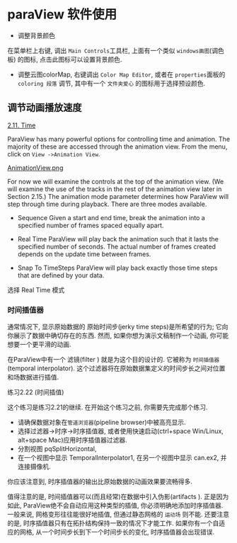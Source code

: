 # paraView 软件使用

+ 调整背景颜色

在菜单栏上右键, 调出 `Main Controls`工具栏, 上面有一个类似 `windows画图`(调色板) 的图标,
点击此图标可以设置背景颜色.

+ 调整云图colorMap, 右键调出 `Color Map Editor`,
或者在 `properties`面板的 `coloring 段落` 调节,
其中有一个 `文件夹爱心` 的图标用于选择预设颜色.

## 调节动画播放速度

[2.11. Time](https://docs.paraview.org/en/latest/Tutorials/SelfDirectedTutorial/basicUsage.html?highlight=speed#time)

ParaView has many powerful options for controlling time and animation.
The majority of these are accessed through the animation view.
From the menu, click on `View ->Animation View`.

[AnimationView.png](https://docs.paraview.org/en/latest/_images/AnimationView.png)

For now we will examine the controls at the top of the animation view.
(We will examine the use of the tracks in the rest of the animation view later in Section 2.15.)
The animation mode parameter determines how ParaView will step through time during playback.
There are three modes available.

+ Sequence
Given a start and end time, break the animation into a specified number of frames spaced equally apart.

+ Real Time
ParaView will play back the animation such that it lasts the specified number of seconds.
The actual number of frames created depends on the update time between frames.

+ Snap To TimeSteps
ParaView will play back exactly those time steps that are defined by your data.

选择 Real Time 模式

### 时间插值器

通常情况下, 显示原始数据的 原始时间步(jerky time steps)是所希望的行为;
它向你展示了数据中确切存在的东西.
然而, 如果你想为演示文稿制作一个动画, 你可能想要一个更平滑的动画.

在ParaView中有一个 滤镜(filter ) 就是为这个目的设计的.
它被称为 `时间插值器`(temporal interpolator).
这个过滤器将在原始数据集定义的时间步长之间对位置和场数据进行插值.

练习2.22 (时间插值)

这个练习是练习2.21的继续. 在开始这个练习之前, 你需要先完成那个练习.

+ 请确保数据对象在`管道浏览器`(pipeline browser)中被高亮显示.
+ 选择过滤器→时序→时序插值器, 或者使用快速启动(ctrl+space Win/Linux, alt+space Mac)应用时序插值器过滤器.
+ 分割视图 pqSplitHorizontal,
+ 在一个视图中显示 TemporalInterpolator1, 在另一个视图中显示 can.ex2, 并连接摄像机.

你应该注意到, 时序插值器的输出比原始数据的动画效果要流畅得多.

值得注意的是, 时间插值器可以(而且经常)在数据中引入伪影(artifacts ).
正是因为如此, ParaView绝不会自动应用这种类型的插值, 你必须明确地添加时序插值器.
一般来说, 网格变形往往能很好地插值, 但通过静态网格的 `运动场` 则不能.
还要注意的是, 时序插值器只有在拓扑结构保持一致的情况下才能工作.
如果你有一个自适应的网格, 从一个时间步长到下一个时间步长的变化, 时序插值器会出现错误.
